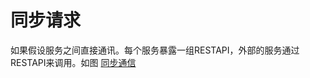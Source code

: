 # 同步请求

如果假设服务之间直接通讯。每个服务暴露一组RESTAPI，外部的服务通过RESTAPI来调用。如图
[同步通信](http://img.dockerinfo.net/2016/07/20160718114652.jpg)
